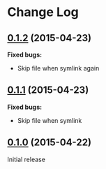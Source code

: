 # Change Log

## [0.1.2](https://github.com/camptocamp/puppet-ghostbuster/releases/tag/0.1.2) (2015-04-23)

**Fixed bugs:**

- Skip file when symlink again

## [0.1.1](https://github.com/camptocamp/puppet-ghostbuster/releases/tag/0.1.1) (2015-04-23)

**Fixed bugs:**

- Skip file when symlink

## [0.1.0](https://github.com/camptocamp/puppet-ghostbuster/releases/tag/0.1.0) (2015-04-22)

Initial release
